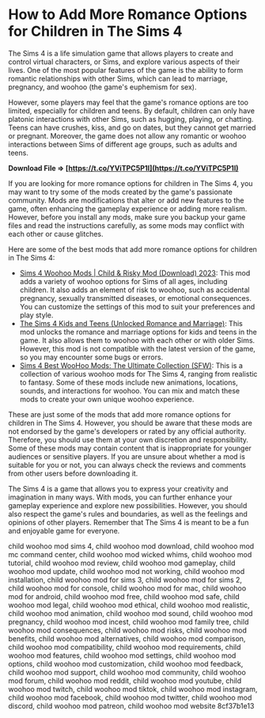 
 
# How to Add More Romance Options for Children in The Sims 4
 
The Sims 4 is a life simulation game that allows players to create and control virtual characters, or Sims, and explore various aspects of their lives. One of the most popular features of the game is the ability to form romantic relationships with other Sims, which can lead to marriage, pregnancy, and woohoo (the game's euphemism for sex).
 
However, some players may feel that the game's romance options are too limited, especially for children and teens. By default, children can only have platonic interactions with other Sims, such as hugging, playing, or chatting. Teens can have crushes, kiss, and go on dates, but they cannot get married or pregnant. Moreover, the game does not allow any romantic or woohoo interactions between Sims of different age groups, such as adults and teens.
 
**Download File ⇒ [https://t.co/YViTPC5P1I](https://t.co/YViTPC5P1I)**


 
If you are looking for more romance options for children in The Sims 4, you may want to try some of the mods created by the game's passionate community. Mods are modifications that alter or add new features to the game, often enhancing the gameplay experience or adding more realism. However, before you install any mods, make sure you backup your game files and read the instructions carefully, as some mods may conflict with each other or cause glitches.
 
Here are some of the best mods that add more romance options for children in The Sims 4:
 
- [Sims 4 Woohoo Mods | Child & Risky Mod (Download) 2023](https://www.mccommandcenter.com/sims-4-woohoo-mods/): This mod adds a variety of woohoo options for Sims of all ages, including children. It also adds an element of risk to woohoo, such as accidental pregnancy, sexually transmitted diseases, or emotional consequences. You can customize the settings of this mod to suit your preferences and play style.
- [The Sims 4 Kids and Teens (Unlocked Romance and Marriage)](https://www.youtube.com/watch?v=JIkDpQIfqxc): This mod unlocks the romance and marriage options for kids and teens in the game. It also allows them to woohoo with each other or with older Sims. However, this mod is not compatible with the latest version of the game, so you may encounter some bugs or errors.
- [Sims 4 Best WooHoo Mods: The Ultimate Collection (SFW)](https://www.fandomspot.com/sims4-woohoo-mods/): This is a collection of various woohoo mods for The Sims 4, ranging from realistic to fantasy. Some of these mods include new animations, locations, sounds, and interactions for woohoo. You can mix and match these mods to create your own unique woohoo experience.

These are just some of the mods that add more romance options for children in The Sims 4. However, you should be aware that these mods are not endorsed by the game's developers or rated by any official authority. Therefore, you should use them at your own discretion and responsibility. Some of these mods may contain content that is inappropriate for younger audiences or sensitive players. If you are unsure about whether a mod is suitable for you or not, you can always check the reviews and comments from other users before downloading it.
 
The Sims 4 is a game that allows you to express your creativity and imagination in many ways. With mods, you can further enhance your gameplay experience and explore new possibilities. However, you should also respect the game's rules and boundaries, as well as the feelings and opinions of other players. Remember that The Sims 4 is meant to be a fun and enjoyable game for everyone.
 
child woohoo mod sims 4,  child woohoo mod download,  child woohoo mod mc command center,  child woohoo mod wicked whims,  child woohoo mod tutorial,  child woohoo mod review,  child woohoo mod gameplay,  child woohoo mod update,  child woohoo mod not working,  child woohoo mod installation,  child woohoo mod for sims 3,  child woohoo mod for sims 2,  child woohoo mod for console,  child woohoo mod for mac,  child woohoo mod for android,  child woohoo mod free,  child woohoo mod safe,  child woohoo mod legal,  child woohoo mod ethical,  child woohoo mod realistic,  child woohoo mod animation,  child woohoo mod sound,  child woohoo mod pregnancy,  child woohoo mod incest,  child woohoo mod family tree,  child woohoo mod consequences,  child woohoo mod risks,  child woohoo mod benefits,  child woohoo mod alternatives,  child woohoo mod comparison,  child woohoo mod compatibility,  child woohoo mod requirements,  child woohoo mod features,  child woohoo mod settings,  child woohoo mod options,  child woohoo mod customization,  child woohoo mod feedback,  child woohoo mod support,  child woohoo mod community,  child woohoo mod forum,  child woohoo mod reddit,  child woohoo mod youtube,  child woohoo mod twitch,  child woohoo mod tiktok,  child woohoo mod instagram,  child woohoo mod facebook,  child woohoo mod twitter,  child woohoo mod discord,  child woohoo mod patreon,  child woohoo mod website
 8cf37b1e13
 
